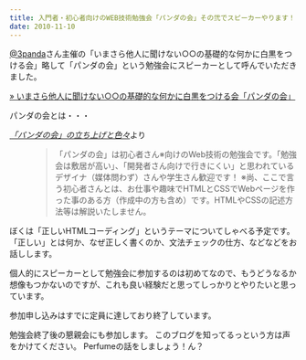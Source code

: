 ```yaml
---
title: 入門者・初心者向けのWEB技術勉強会「パンダの会」その弐でスピーカーやります！
date: 2010-11-10
---
```

<a href="http://twitter.com/3panda" target="_blank">@3panda</a>さん主催の「いまさら他人に聞けない○○の基礎的な何かに白黒をつける会」略して「パンダの会」という勉強会にスピーカーとして呼んでいただきました。

<a href="http://pandanokai.net/event/evt2/index.html" target="_blank">&raquo; いまさら他人に聞けない○○の基礎的な何かに白黒をつける会「パンダの会」</a>

<!--more-->

パンダの会とは・・・

<dl class="quote">
  <dt>
    <cite><a href="http://blog.3panda.net/diary/start_mtg-panda/" target="_blank">「パンダの会」の立ち上げと色々</a></cite>より
  </dt>
  <dd>
    <blockquote cite="http://blog.3panda.net/diary/start_mtg-panda/" title="「パンダの会」の立ち上げと色々">
      「パンダの会」は初心者さん※向けのWeb技術の勉強会です。「勉強会は敷居が高い」、「開発者さん向けで行きにくい」と思われているデザイナ（媒体問わず）さんや学生さん歓迎です！
※尚、ここで言う初心者さんとは、お仕事や趣味でHTMLとCSSでWebページを作った事のある方（作成中の方も含め）です。HTMLやCSSの記述方法等は解説いたしません。
    </blockquote>
  </dd>
</dl>

ぼくは「正しいHTMLコーディング」というテーマについてしゃべる予定です。「正しい」とは何か、なぜ正しく書くのか、文法チェックの仕方、などなどをお話しします。

個人的にスピーカーとして勉強会に参加するのは初めてなので、もうどうなるか想像もつかないのですが、これも良い経験だと思ってしっかりとやりたいと思っています。

参加申し込みはすでに定員に達しており終了しています。

勉強会終了後の懇親会にも参加します。
このブログを知ってるっという方は声をかけてください。
Perfumeの話をしましょう！ん？